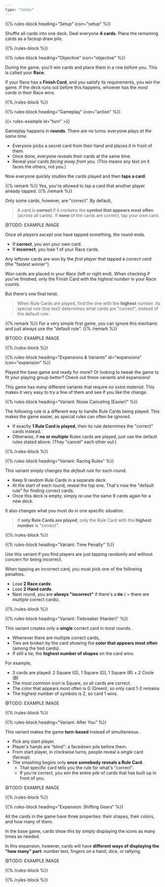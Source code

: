 ```yaml
---
type: "rules"
---
```


{{% rules-block heading="Setup" icon="setup" %}}

Shuffle all cards into one deck. Deal everyone **4 cards**. Place the remaining cards as a faceup draw pile.

{{% /rules-block %}}

{{% rules-block heading="Objective" icon="objective" %}}

During the game, you'll win cards and place them in a row before you. This is called your **Race**. 

If your Race has a **Finish Card**, and you satisfy its requirements, you win the game. If the deck runs out before this happens, whoever has the _most cards_ in their Race wins.

{{% /rules-block %}}

{{% rules-block heading="Gameplay" icon="action" %}}

{{< rules-example id="turn" >}}

Gameplay happens in **rounds**. There are no turns: everyone plays _at the same time_.

* Everyone picks a secret card from their hand and places it in front of them.
* Once done, everyone reveals their cards at the same time.
* Reveal your cards _facing away from you_. (This means any text on it faces the others, not you.)

Now everyone quickly studies the cards played and then **taps a card**.

{{% remark %}}
Yes, you're allowed to tap a card that another player already tapped.
{{% /remark %}}

Only some cards, however, are "correct". By default,

> A card is **correct** if it contains the **symbol that appears most often** (across all cards). If **none** of the cards are correct, tap your own card.

@TODO: EXAMPLE IMAGE

Once _all players except one_ have tapped something, the round ends.

* If **correct**, you win your own card.
* If **incorrect**, you lose 1 of your Race cards.

Any leftover cards are won by the _first player_ that tapped a _correct card_ (the "fastest winner").

Won cards are placed in your _Race_ (left or right end). When checking if you've finished, only the Finish Card with the _highest number_ in your Race counts.

But there's one final twist.

> When Rule Cards are played, find the one with the **highest** number. Its special rule (top text) determines what cards are "correct", instead of the default rule.

{{% remark %}}
For a very simple first game, you can ignore this mechanic and just always use the "default rule".
{{% /remark %}}

@TODO: EXAMPLE IMAGE

{{% /rules-block %}}

{{% rules-block heading="Expansions & Variants" id="expansions" icon="expansion" %}}

Played the base game and ready for more? Or looking to tweak the game to fit your playing group better? Check out these variants and expansions!

This game has many different variants that require _no extra material_. This makes it very easy to try a few of them and see if you like the change.

{{% rules-block heading="Variant: Noise Canceling (Easier)" %}}

The following rule is a different way to handle Rule Cards being played. This makes the game easier, as special rules can often be ignored.

* If exactly **1 Rule Card is played**, then its rule determines the "correct" cards instead.
* Otherwise, if **no or multiple** Rules cards are played, just use the default rules stated above. (They "cancel" each other out.)

{{% /rules-block %}}

{{% rules-block heading="Variant: Racing Rules" %}}

This variant simply changes the _default rule_ for each round.

* Keep 9 random Rule Cards in a separate deck.
* At the start of each round, reveal the top one. That's now the "default rule" for finding correct cards.
* Once this deck is empty, simply re-use the same 9 cards again for a new deck.

It also changes what you must do in one specific situation.

> If **only Rule Cards are played**, only the Rule Card with the **highest number** is "correct".

{{% /rules-block %}}

{{% rules-block heading="Variant: Time Penalty" %}}

Use this variant if you find players are just tapping randomly and without concern for being incorrect.

When tapping an incorrect card, you must pick one of the following penalties.

* Lose **2 Race cards**.
* Lose **2 Hand cards**.
* Next round, you are **always "incorrect"** if there's a **tie** ( = there are _multiple_ correct cards).

{{% /rules-block %}}

{{% rules-block heading="Variant: Tiebreaker (Harder)" %}}

This variant creates only a **single** correct card in most rounds.

* Whenever there are multiple correct cards,
* Ties are broken by the card showing the **color that appears most often** (among the tied cards).
* If still a tie, the **highest number of shapes** on the card wins.

For example,

* 3 cards are played: 2 Square (G), 1 Square (G), 1 Square (R) + 2 Circle (B)
* The most common icon is Square, so all cards are correct.
* The color that appears most often is G (Green), so only card 1-2 remains
* The highest number of symbols is 2, so card 1 wins.

@TODO: EXAMPLE IMAGE

{{% /rules-block %}}

{{% rules-block heading="Variant: After You" %}}

This variant makes the game **turn-based** instead of simultaneous.

* Pick any start player.
* Player's hands are "blind": a facedown pile before them.
* From start player, in clockwise turns, people reveal a _single_ card (faceup).
* The smashing begins only **once somebody reveals a Rule Card**.
  * That specific card tells you the rule for what's "correct".
  * If you're correct, you win the entire _pile_ of cards that has built up in front of you.

@TODO: EXAMPLE IMAGE

{{% /rules-block %}}

{{% rules-block heading="Expansion: Shifting Gears" %}}

All the cards in the game have three properties: their shapes, their colors, and how many of them.

In the base game, cards show this by simply displaying the icons as many times as needed. 

In this expansion, however, cards will have **different ways of displaying the "how many" part**: number text, fingers on a hand, dice, or tallying.

@TODO: EXAMPLE IMAGE

<!--- 
DEPRECATED:
* COPY = "I am whatever the neighbor is at which I point" => this is just a weird exception now to the otherwise consistent structure. It can also lead to a confusing loop when _all_ cards copy and there is thus no value to any of them. It's messy, it's meh, just left it out.
* INVERT = Show some numbers/symbols but CROSSED OUT. The card is _all the things it didn't cross out_ => this doesn't really work because the core rules of the game stop working if a card can be "multiple things at once".
--->

{{% /rules-block %}}

{{% /rules-block %}}

